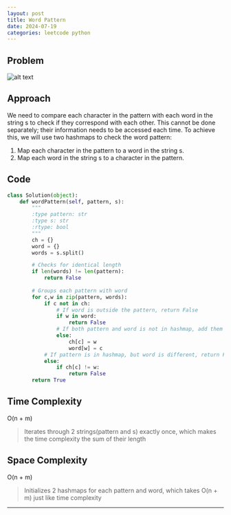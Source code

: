 ```yaml
---
layout: post
title: Word Pattern
date: 2024-07-19
categories: leetcode python
---
```

## Problem
![alt text](/blog/public/img/WordPattern.png)

## Approach
We need to compare each character in the pattern with each word in the string s to check if they correspond with each other. This cannot be done separately; their information needs to be accessed each time. To achieve this, we will use two hashmaps to check the word pattern:

1. Map each character in the pattern to a word in the string s.
2. Map each word in the string s to a character in the pattern.

## Code
```python
class Solution(object):
    def wordPattern(self, pattern, s):
        """
        :type pattern: str
        :type s: str
        :rtype: bool
        """
        ch = {}
        word = {}
        words = s.split()

        # Checks for identical length
        if len(words) != len(pattern):
            return False
        
        # Groups each pattern with word
        for c,w in zip(pattern, words):
            if c not in ch:
                # If word is outside the pattern, return False
                if w in word:
                    return False
                # If both pattern and word is not in hashmap, add them
                else:
                    ch[c] = w
                    word[w] = c
            # If pattern is in hashmap, but word is different, return False
            else:
                if ch[c] != w:
                    return False
        return True
```
## Time Complexity
O(n + m)
> Iterates through 2 strings(pattern and s) exactly once, which makes the time complexity the sum of their length

## Space Complexity
O(n + m)
> Initializes 2 hashmaps for each pattern and word, which takes O(n + m) just like time complexity

---